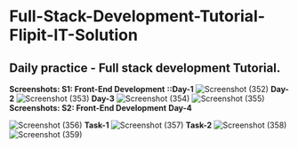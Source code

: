 # Full-Stack-Development-Tutorial-Flipit-IT-Solution
## Daily practice - Full stack development Tutorial. 

**Screenshots: S1: Front-End Development** 
**::Day-1**
![Screenshot (352)](https://user-images.githubusercontent.com/79842525/217251363-1b15c7ff-2047-4d8b-8446-0371b8de9fe3.png)
**Day-2**
![Screenshot (353)](https://user-images.githubusercontent.com/79842525/217252223-733a7fb6-3b30-444b-8114-94c512e2c3d9.png)
**Day-3**
![Screenshot (354)](https://user-images.githubusercontent.com/79842525/217252714-5d6a7740-c737-4cc5-8c8d-aac9049f4b0f.png)
![Screenshot (355)](https://user-images.githubusercontent.com/79842525/217252734-8c92917c-476b-4ed7-b346-16e76ceb50f1.png)
**Screenshots: S2: Front-End Development**
**Day-4**

![Screenshot (356)](https://user-images.githubusercontent.com/79842525/217254685-15102855-54d8-42fa-b1e5-271c61ee7f85.png)
**Task-1**
![Screenshot (357)](https://user-images.githubusercontent.com/79842525/217254802-ee35220a-3263-4a31-a561-1509f5f8b194.png)
**Task-2**
![Screenshot (358)](https://user-images.githubusercontent.com/79842525/217254898-d0718b5b-3d8a-49a5-9ca4-b9ba371ef06b.png)
![Screenshot (359)](https://user-images.githubusercontent.com/79842525/217255048-ff038e2d-64ab-4135-a930-6cd8ecf28b36.png)
